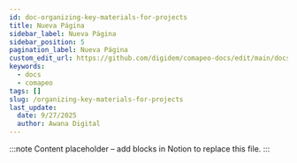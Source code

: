 ```yaml
---
id: doc-organizing-key-materials-for-projects
title: Nueva Página
sidebar_label: Nueva Página
sidebar_position: 5
pagination_label: Nueva Página
custom_edit_url: https://github.com/digidem/comapeo-docs/edit/main/docs/organizing-key-materials-for-projects.md
keywords:
  - docs
  - comapeo
tags: []
slug: /organizing-key-materials-for-projects
last_update:
  date: 9/27/2025
  author: Awana Digital
---
```


<!-- Placeholder content generated automatically because the Notion page is missing a Website Block. -->

:::note
Content placeholder – add blocks in Notion to replace this file.
:::
